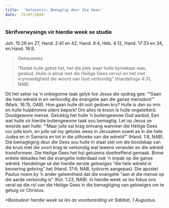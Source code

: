 ```yaml
---
title:  'Getuienis: Bemagtig deur die Gees'
date:  25/07/2020
---
```


### Skrifverwysings vir hierdie week se studie
Joh. 15:26 en 27, Hand. 2:41 en 42, Hand. 8:4, Heb. 4:12, Hand. 17:33 en 34, en Hand. 18:8.

> <p>Geheueteks</p>
> “Nadat hulle gebid het, het die plek waar hulle bymekaar was, geskud. Hulle is almal met die Heilige Gees vervul en het met vrymoedigheid die woord van God verkondig” (Handelinge 4:31, NAB).

Dit het seker na ’n onbegonne taak gelyk toe Jesus die opdrag gee: “‘Gaan die hele wêreld in en verkondig die evangelie aan die ganse mensdom’” (Mark. 16:15, OAB). Hoe gaan hulle dit ooit gedoen kry? Hulle is dan so min en hulle hulpbronne uiters beperk! Om alles te kroon is hulle ongeletterd. Doodgewone mense. Gelukkig het hulle ’n buitengewone God aanbid, Een wat hulle vir hierdie buitengewone taak sou bemagtig.  Let op Jesus se woorde aan hulle: “‘Maar julle sal krag ontvang wanneer die Heilige Gees oor julle kom, en julle sal my getuies wees in Jerusalem sowel as in die hele Judea en in Samaria en tot in die uithoeke van die wêreld’” (Hand. 1:8, NAB). Dié bemagtiging deur die Gees sou hulle in staat stel om die boodskap van die kruis met die soort krag te verkondig wat lewens verander en die wêreld transformeer. Die Heilige Gees het hul getuienis doeltreffend gemaak. Binne enkele dekades het die evangelie inderdaad ook ’n impak op die ganse wêreld. Handelinge sê dat hierdie eerste gelowiges “die hele wêreld in beroering gebring” het (Hand. 17:6; NAB, tydvorm aangepas). Die apostel Paulus noem by ’n ander geleentheid dat die evangelie “aan al die mense op die aarde verkondig is” (Kol. 1:23, NAB). In hierdie week se les fokus ons veral op die rol van die Heilige Gees in die bemagtiging van gelowiges om te getuig vir Christus.

_*Bestudeer hierdie week se les as voorbereiding vir Sabbat, 1 Augustus._